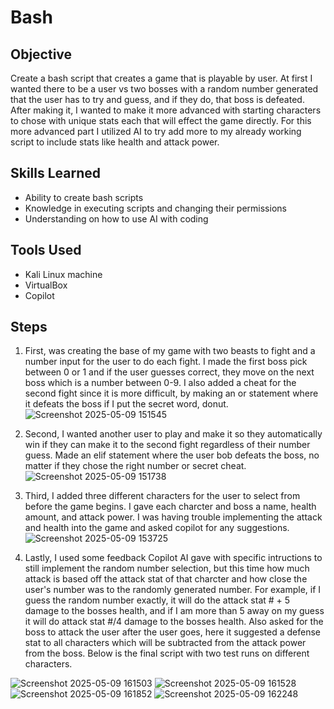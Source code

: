 # Bash

## Objective
Create a bash script that creates a game that is playable by user. At first I wanted there to be a user vs two bosses with a random number generated that the user has to try and guess, and if they do, that boss is defeated. After making it, I wanted to make it more advanced with starting characters to chose with unique stats each that will effect the game directly. For this more advanced part I utilized AI to try add more to my already working script to include stats like health and attack power.

## Skills Learned
- Ability to create bash scripts
- Knowledge in executing scripts and changing their permissions
- Understanding on how to use AI with coding

## Tools Used
- Kali Linux machine
- VirtualBox
- Copilot

## Steps
1. First, was creating the base of my game with two beasts to fight and a number input for the user to do each fight. I made the first boss pick between 0 or 1 and if the user guesses correct, they move on the next boss which is a number between 0-9. I also added a cheat for the second fight since it is more difficult, by making an or statement where it defeats the boss if I put the secret word, donut.
![Screenshot 2025-05-09 151545](https://github.com/user-attachments/assets/f757a964-af20-474d-8007-154994559b48)

2. Second, I wanted another user to play and make it so they automatically win if they can make it to the second fight regardless of their number guess. Made an elif statement where the user bob defeats the boss, no matter if they chose the right number or secret cheat.
![Screenshot 2025-05-09 151738](https://github.com/user-attachments/assets/168427c6-4018-491f-9029-e097ccba8ddc)

3. Third, I added three different characters for the user to select from before the game begins. I gave each charcter and boss a name, health amount, and attack power. I was having trouble implementing the attack and health into the game and asked copilot for any suggestions.
![Screenshot 2025-05-09 153725](https://github.com/user-attachments/assets/c1e431b5-139f-461e-bd33-cad092c00332)

4. Lastly, I used some feedback Copilot AI gave with specific intructions to still implement the random number selection, but this time how much attack is based off the attack stat of that charcter and how close the user's number was to the randomly generated number. For example, if I guess the random number exactly, it will do the attack stat # + 5 damage to the bosses health, and if I am more than 5 away on my guess it will do attack stat #/4 damage to the bosses health. Also asked for the boss to attack the user after the user goes, here it suggested a defense stat to all characters which will be subtracted from the attack power from the boss. Below is the final script with two test runs on different characters.

![Screenshot 2025-05-09 161503](https://github.com/user-attachments/assets/9f6e6813-81de-4246-99f5-2deafa9492ad)
![Screenshot 2025-05-09 161528](https://github.com/user-attachments/assets/3cac844d-111e-4ee4-a488-3c27c83da7c3)
![Screenshot 2025-05-09 161852](https://github.com/user-attachments/assets/ad9f3822-4596-49fe-873d-63eddb8f1a2d)
![Screenshot 2025-05-09 162248](https://github.com/user-attachments/assets/574cb309-3f0c-4498-b27a-af41de7218cd)
